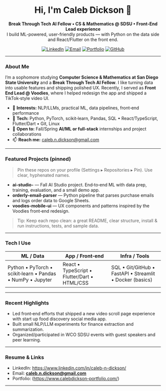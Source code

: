 <h1 align="center">Hi, I'm Caleb Dickson 👋</h1>
<p align="center">
  <strong>Break Through Tech AI Fellow • CS & Mathematics @ SDSU • Front‑End Lead experience</strong><br/>
  I build ML-powered, user-friendly products — with Python on the data side and React/Flutter on the front end.
</p>

<p align="center">
  <a href="https://www.linkedin.com/in/caleb-n-dickson/"><img alt="LinkedIn" src="https://img.shields.io/badge/LinkedIn-Profile-blue"></a>
  <a href="mailto:caleb.n.dickson@gmail.com"><img alt="Email" src="https://img.shields.io/badge/Email-caleb.n.dickson%40gmail.com-informational"></a>
  <a href="(https://www.calebdickson-portfolio.com/)"><img alt="Portfolio" src="https://img.shields.io/badge/Portfolio-Website-success"></a>
  <a href="(https://github.com/CalebDksn25)"><img alt="GitHub" src="https://img.shields.io/badge/GitHub-Repos-black"></a>
</p>

---

### About Me
I’m a sophomore studying **Computer Science & Mathematics at San Diego State University** and a **Break Through Tech AI Fellow**. I like turning data into usable features and shipping polished UX. Recently, I served as **Front End Lead @ Voodies**, where I helped redesign the app and shipped a TikTok‑style video UI.

- 🔭 **Interests:** NLP/LLMs, practical ML, data pipelines, front‑end performance
- 🧰 **Tech:** Python, PyTorch, scikit‑learn, Pandas, SQL • React/TypeScript, Flutter/Dart • Git, Linux
- 💼 **Open to:** Fall/Spring **AI/ML or full‑stack** internships and project collaborations
- 📫 **Reach me:** caleb.n.dickson@gmail.com

---

### Featured Projects (pinned)
> Pin these repos on your profile (Settings ▸ Repositories ▸ Pin). Use clear, hyphenated names.

- **ai-studio-<project-name>** — Fall AI Studio project. End‑to‑end ML with data prep, training, evaluation, and a small demo app.
- **orderly-email-parser** — Python pipeline that parses purchase emails and logs order data to Google Sheets.
- **voodies-mobile-ui** — UX components and patterns inspired by the Voodies front‑end redesign.

> Tip: Keep each repo clean: a great README, clear structure, install & run instructions, tests, and sample data.

---

### Tech I Use
| ML / Data | App / Front‑end | Infra / Tools |
|---|---|---|
| Python • PyTorch • scikit‑learn • Pandas • NumPy • Jupyter | React • TypeScript • Flutter/Dart • HTML/CSS | SQL • Git/GitHub • FastAPI • Streamlit • Docker (basics) |

---

### Recent Highlights
- Led front‑end efforts that shipped a new video scroll page experience with start up food discovery social media app.
- Built small NLP/LLM experiments for finance extraction and summarization.
- Organized/participated in WCO SDSU events with guest speakers and peer learning.

---

### Resume & Links
- LinkedIn: https://www.linkedin.com/in/caleb-n-dickson/
- Email: **caleb.n.dickson@gmail.com**
- Portfolio: (https://www.calebdickson-portfolio.com/)

---

